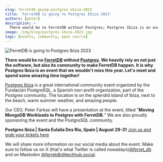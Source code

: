 ```yaml
---
slug: ferretdb-going-postgres-ibiza-2023
title: 'FerretDB is going to Postgres Ibiza 2023'
authors: [peter]
description: >
  There would be no FerretDB without Postgres; Postgres Ibiza is an event that we wouldn't miss this year. Let's meet and spend some amazing time together!
image: /img/blog/postgres-ibiza-2023.jpg
tags: [events, community, open source]
---
```


![FerretDB is going to Postgres Ibiza 2023](/img/blog/postgres-ibiza-2023.jpg)

**There would be no [FerretDB](https://www.ferretdb.io) without [Postgres](https://www.postgresql.org/). We heavily rely on not just the software, but also its community to make FerretDB happen. It is why Postgres Ibiza is an event that we wouldn't miss this year. Let's meet and spend some amazing time together!**

<!--truncate-->

[Postgres Ibiza](https://pgibz.io/) is a great international community event organized by the Fundación PostgreSQL, a Spanish non-profit organization, part of the Postgres community.
The location is on the splendid island of Ibiza, next to the beach, warm summer weather, and amazing people.

Our CEO, Peter Farkas will have a presentation at the event, titled "**Moving MongoDB Workloads to Postgres with FerretDB.**" We are also proudly sponsoring the event and the PostgreSQL community.

**Postgres Ibiza | Santa Eulalia Des Ríu, Spain | August 29-31** [Join us and grab your tickets here](https://pgibz.io/)

We will share more information on our social media about the event.
Make sure to follow us on X (that's what Twitter is called nowadays)[@ferret_db](https://twitter.com/ferret_db) and on Mastodon [@ferretdb@techhub.social](https://techhub.social/@ferretdb).
